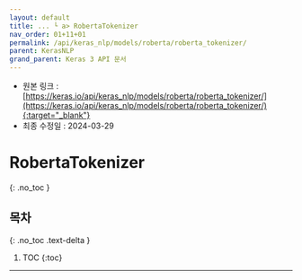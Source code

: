 ```yaml
---
layout: default
title: ... └ a> RobertaTokenizer
nav_order: 01+11+01
permalink: /api/keras_nlp/models/roberta/roberta_tokenizer/
parent: KerasNLP
grand_parent: Keras 3 API 문서
---
```


* 원본 링크 : [https://keras.io/api/keras_nlp/models/roberta/roberta_tokenizer/](https://keras.io/api/keras_nlp/models/roberta/roberta_tokenizer/){:target="_blank"}
* 최종 수정일 : 2024-03-29

# RobertaTokenizer
{: .no_toc }

## 목차
{: .no_toc .text-delta }

1. TOC
{:toc}

---

